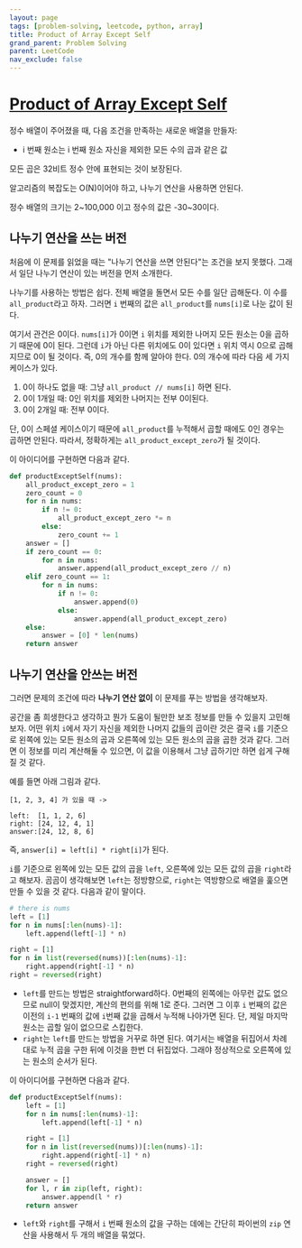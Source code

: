 ```yaml
---
layout: page
tags: [problem-solving, leetcode, python, array]
title: Product of Array Except Self
grand_parent: Problem Solving
parent: LeetCode
nav_exclude: false
---
```


# [Product of Array Except Self](https://leetcode.com/problems/product-of-array-except-self/)

 정수 배열이 주어졌을 때, 다음 조건을 만족하는 새로운 배열을 만들자:
 - i 번째 원소는 i 번째 원소 자신을 제외한 모든 수의 곱과 같은 값

 모든 곱은 32비트 정수 안에 표현되는 것이 보장된다.

 알고리즘의 복잡도는 O(N)이어야 하고, 나누기 연산을 사용하면 안된다.

 정수 배열의 크기는 2~100,000 이고 정수의 값은 -30~30이다.

## 나누기 연산을 쓰는 버전

 처음에 이 문제를 읽었을 때는 "나누기 연산을 쓰면 안된다"는 조건을
 보지 못했다. 그래서 일단 나누기 연산이 있는 버전을 먼저 소개한다.

 나누기를 사용하는 방법은 쉽다. 전체 배열을 돌면서 모든 수를 일단
 곱해둔다. 이 수를 `all_product`라고 하자. 그러면 `i` 번째의 값은
 `all_product`를 `nums[i]`로 나눈 값이 된다.

 여기서 관건은 0이다. `nums[i]`가 0이면 `i` 위치를 제외한 나머지 모든
 원소는 0을 곱하기 때문에 0이 된다. 그런데 `i`가 아닌 다른 위치에도
 0이 있다면 `i` 위치 역시 0으로 곱해지므로 0이 될 것이다. 즉, 0의
 개수를 함께 알아야 한다. 0의 개수에 따라 다음 세 가지 케이스가 있다.
 1. 0이 하나도 없을 때: 그냥 `all_product // nums[i]` 하면 된다.
 2. 0이 1개일 때: 0인 위치를 제외한 나머지는 전부 0이된다.
 3. 0이 2개일 때: 전부 0이다.

 단, 0이 스페셜 케이스이기 때문에 `all_product`를 누적해서 곱할 때에도
 0인 경우는 곱하면 안된다. 따라서, 정확하게는
 `all_product_except_zero`가 될 것이다.

 이 아이디어를 구현하면 다음과 같다.

```python
def productExceptSelf(nums):
    all_product_except_zero = 1
    zero_count = 0
    for n in nums:
        if n != 0:
            all_product_except_zero *= n
        else:
            zero_count += 1
    answer = []
    if zero_count == 0:
        for n in nums:
            answer.append(all_product_except_zero // n)
    elif zero_count == 1:
        for n in nums:
            if n != 0:
                answer.append(0)
            else:
                answer.append(all_product_except_zero)
    else:
        answer = [0] * len(nums)
    return answer
```


## 나누기 연산을 안쓰는 버전

 그러면 문제의 조건에 따라 **나누기 연산 없이** 이 문제를 푸는 방법을
 생각해보자.

 공간을 좀 희생한다고 생각하고 뭔가 도움이 될만한 보조 정보를 만들 수
 있을지 고민해보자. 어떤 위치 `i`에서 자기 자신을 제외한 나머지 값들의
 곱이란 것은 결국 `i`를 기준으로 왼쪽에 있는 모든 원소의 곱과 오른쪽에
 있는 모든 원소의 곱을 곱한 것과 같다. 그러면 이 정보를 미리 계산해둘
 수 있으면, 이 값을 이용해서 그냥 곱하기만 하면 쉽게 구해질 것 같다.

 예를 들면 아래 그림과 같다.

```
[1, 2, 3, 4] 가 있을 때 ->

left:  [1, 1, 2, 6]
right: [24, 12, 4, 1]
answer:[24, 12, 8, 6]
```

 즉, `answer[i] = left[i] * right[i]`가 된다.

 `i`를 기준으로 왼쪽에 있는 모든 값의 곱을 `left`, 오른쪽에 있는 모든
 값의 곱을 `right`라고 해보자. 곰곰이 생각해보면 `left`는 정방향으로,
 `right`는 역방향으로 배열을 훑으면 만들 수 있을 것 같다. 다음과 같이
 말이다.

```python
# there is nums
left = [1]
for n in nums[:len(nums)-1]:
    left.append(left[-1] * n)

right = [1]
for n in list(reversed(nums))[:len(nums)-1]:
    right.append(right[-1] * n)
right = reversed(right)
```

 - `left`를 만드는 방법은 straightforward하다. 0번째의 왼쪽에는 아무런
   값도 없으므로 null이 맞겠지만, 계산의 편의를 위해 1로 준다. 그러면
   그 이후 `i` 번째의 값은 이전의 `i-1` 번째의 값에 `i`번째 값을
   곱해서 누적해 나아가면 된다. 단, 제일 마지막 원소는 곱할 일이
   없으므로 스킵한다.
 - `right`는 `left`를 만드는 방법을 거꾸로 하면 된다. 여기서는 배열을
   뒤집어서 차례대로 누적 곱을 구한 뒤에 이것을 한번 더
   뒤집었다. 그래야 정상적으로 오른쪽에 있는 원소의 순서가 된다.

 이 아이디어를 구현하면 다음과 같다.

```python
def productExceptSelf(nums):
    left = [1]
    for n in nums[:len(nums)-1]:
        left.append(left[-1] * n)

    right = [1]
    for n in list(reversed(nums))[:len(nums)-1]:
        right.append(right[-1] * n)
    right = reversed(right)

    answer = []
    for l, r in zip(left, right):
        answer.append(l * r)
    return answer
```

 - `left`와 `right`를 구해서 `i` 번째 원소의 값을 구하는 데에는 간단히
   파이썬의 `zip` 연산을 사용해서 두 개의 배열을 묶었다.
